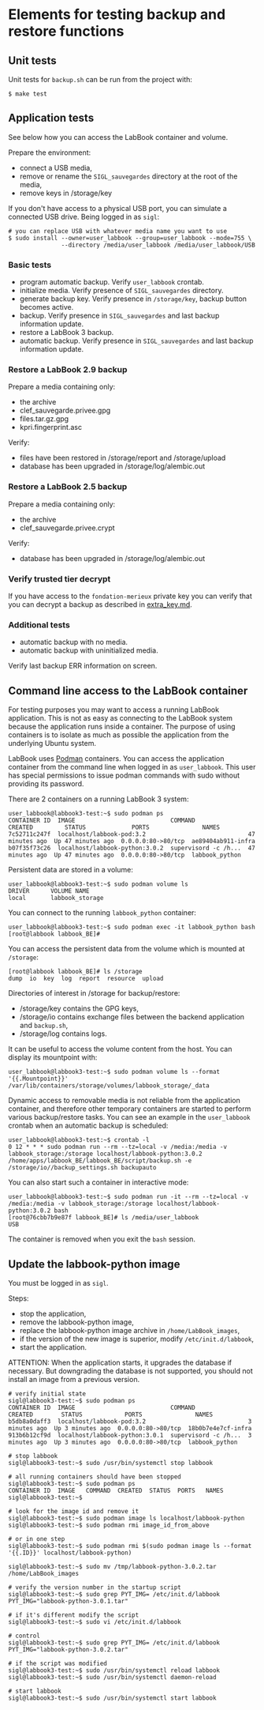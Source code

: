 # Elements for testing backup and restore functions

## Unit tests

Unit tests for `backup.sh` can be run from the project with:

~~~
$ make test
~~~

## Application tests

See below how you can access the LabBook container and volume.

Prepare the environment:

- connect a USB media,
- remove or rename the `SIGL_sauvegardes` directory at the root of the media,
- remove keys in /storage/key

If you don't have access to a physical USB port, you can simulate a connected USB drive.
Being logged in as `sigl`:

~~~
# you can replace USB with whatever media name you want to use
$ sudo install --owner=user_labbook --group=user_labbook --mode=755 \
               --directory /media/user_labbook /media/user_labbook/USB
~~~


### Basic tests

- program automatic backup. Verify `user_labbook` crontab.
- initialize media. Verify presence of `SIGL_sauvegardes` directory.
- generate backup key. Verify presence in `/storage/key`, backup button becomes active.
- backup. Verify presence in `SIGL_sauvegardes` and last backup information update.
- restore a LabBook 3 backup.
- automatic backup. Verify presence in `SIGL_sauvegardes` and last backup information update.

### Restore a LabBook 2.9 backup

Prepare a media containing only:

- the archive
- clef_sauvegarde.privee.gpg
- files.tar.gz.gpg
- kpri.fingerprint.asc

Verify:

- files have been restored in /storage/report and /storage/upload
- database has been upgraded in /storage/log/alembic.out

### Restore a LabBook 2.5 backup

Prepare a media containing only:
- the archive
- clef_sauvegarde.privee.crypt

Verify:

- database has been upgraded in /storage/log/alembic.out

### Verify trusted tier decrypt

If you have access to the `fondation-merieux` private key you can verify that you can decrypt a backup
as described in [extra_key.md](extra_key.md).

### Additional tests

- automatic backup with no media.
- automatic backup with uninitialized media.

Verify last backup ERR information on screen.

## Command line access to the LabBook container

For testing purposes you may want to access a running LabBook application.
This is not as easy as connecting to the LabBook system because the application runs inside a container.
The purpose of using containers is to isolate as much as possible the application from the underlying Ubuntu system.

LabBook uses [Podman](https://podman.io/) containers.
You can access the application container from the command line when logged in as `user_labbook`.
This user has special permissions to issue podman commands with sudo without providing its password.

There are 2 containers on a running LabBook 3 system:

~~~
user_labbook@labbook3-test:~$ sudo podman ps
CONTAINER ID  IMAGE                           COMMAND               CREATED         STATUS             PORTS               NAMES
7c52711c247f  localhost/labbook-pod:3.2                             47 minutes ago  Up 47 minutes ago  0.0.0.0:80->80/tcp  ae89404ab911-infra
b07f35f73c26  localhost/labbook-python:3.0.2  supervisord -c /h...  47 minutes ago  Up 47 minutes ago  0.0.0.0:80->80/tcp  labbook_python
~~~

Persistent data are stored in a volume:

~~~
user_labbook@labbook3-test:~$ sudo podman volume ls
DRIVER      VOLUME NAME
local       labbook_storage
~~~

You can connect to the running `labbook_python` container:

~~~
user_labbook@labbook3-test:~$ sudo podman exec -it labbook_python bash
[root@labbook labbook_BE]# 
~~~

You can access the persistent data from the volume which is mounted at `/storage`:

~~~
[root@labbook labbook_BE]# ls /storage
dump  io  key  log  report  resource  upload
~~~ 

Directories of interest in /storage for backup/restore:

- /storage/key contains the GPG keys,
- /storage/io contains exchange files between the backend application and `backup.sh`,
- /storage/log contains logs.

It can be useful to access the volume content from the host.
You can display its mountpoint with:

~~~
user_labbook@labbook3-test:~$ sudo podman volume ls --format '{{.Mountpoint}}'
/var/lib/containers/storage/volumes/labbook_storage/_data
~~~

Dynamic access to removable media is not reliable from the application container,
and therefore other temporary containers are started to perform various backup/restore tasks.
You can see an example in the `user_labbook` crontab when an automatic backup is scheduled:

~~~
user_labbook@labbook3-test:~$ crontab -l
0 12 * * * sudo podman run --rm --tz=local -v /media:/media -v labbook_storage:/storage localhost/labbook-python:3.0.2 /home/apps/labbook_BE/labbook_BE/script/backup.sh -e /storage/io//backup_settings.sh backupauto
~~~

You can also start such a container in interactive mode:

~~~
user_labbook@labbook3-test:~$ sudo podman run -it --rm --tz=local -v /media:/media -v labbook_storage:/storage localhost/labbook-python:3.0.2 bash
[root@76cbb7b9e87f labbook_BE]# ls /media/user_labbook
USB
~~~

The container is removed when you exit the `bash` session.

## Update the labbook-python image

You must be logged in as `sigl`.

Steps:

- stop the application,
- remove the labbook-python image,
- replace the labbook-python image archive in `/home/LabBook_images`,
- if the version of the new image is superior, modify `/etc/init.d/labbook`,
- start the application.

ATTENTION: When the application starts, it upgrades the database if necessary.
But downgrading the database is not supported, you should not install an image from a previous version.

~~~
# verify initial state
sigl@labbook3-test:~$ sudo podman ps
CONTAINER ID  IMAGE                           COMMAND               CREATED        STATUS            PORTS               NAMES
b5db8a0daff3  localhost/labbook-pod:3.2                             3 minutes ago  Up 3 minutes ago  0.0.0.0:80->80/tcp  18b0b7e4e7cf-infra
913b6b12cf9d  localhost/labbook-python:3.0.1  supervisord -c /h...  3 minutes ago  Up 3 minutes ago  0.0.0.0:80->80/tcp  labbook_python

# stop labbook
sigl@labbook3-test:~$ sudo /usr/bin/systemctl stop labbook

# all running containers should have been stopped
sigl@labbook3-test:~$ sudo podman ps
CONTAINER ID  IMAGE   COMMAND  CREATED  STATUS  PORTS   NAMES
sigl@labbook3-test:~$ 

# look for the image id and remove it
sigl@labbook3-test:~$ sudo podman image ls localhost/labbook-python
sigl@labbook3-test:~$ sudo podman rmi image_id_from_above

# or in one step
sigl@labbook3-test:~$ sudo podman rmi $(sudo podman image ls --format '{{.ID}}' localhost/labbook-python)

sigl@labbook3-test:~$ sudo mv /tmp/labbook-python-3.0.2.tar /home/LabBook_images

# verify the version number in the startup script
sigl@labbook3-test:~$ sudo grep PYT_IMG= /etc/init.d/labbook 
PYT_IMG="labbook-python-3.0.1.tar"

# if it's different modify the script
sigl@labbook3-test:~$ sudo vi /etc/init.d/labbook 

# control
sigl@labbook3-test:~$ sudo grep PYT_IMG= /etc/init.d/labbook 
PYT_IMG="labbook-python-3.0.2.tar"

# if the script was modified
sigl@labbook3-test:~$ sudo /usr/bin/systemctl reload labbook
sigl@labbook3-test:~$ sudo /usr/bin/systemctl daemon-reload

# start labbook
sigl@labbook3-test:~$ sudo /usr/bin/systemctl start labbook
~~~
